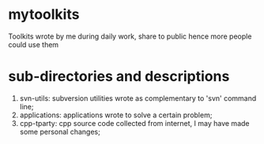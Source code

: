 mytoolkits
==========

Toolkits wrote by me during daily work, share to public hence more people could use them

sub-directories and descriptions
================================

1. svn-utils: subversion utilities wrote as complementary to 'svn' command line;
2. applications: applications wrote to solve a certain problem;
3. cpp-tparty: cpp source code collected from internet, I may have made some personal changes;
